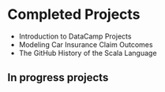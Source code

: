 
# Completed Projects

- Introduction to DataCamp Projects
- Modeling Car Insurance Claim Outcomes
- The GitHub History of the Scala Language

## In progress projects


